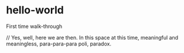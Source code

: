 # hello-world
First time walk-through 

// Yes, well, here we are then. In this space at this time, meaningful and meaningless, para-para-para poli, paradox.
